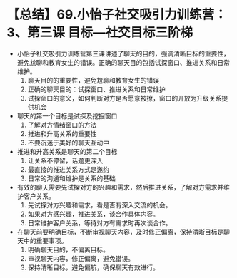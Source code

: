 # 【总结】69.小怡子社交吸引力训练营：3、第三课 目标—社交目标三阶梯

-   小怡子社交吸引力训练营第三课讲述了聊天的目的，强调清晰目标的重要性，避免尬聊和教育女生的错误。正确的聊天目的包括试探窗口、推进关系和日常维护。
    1.  聊天目的的重要性，避免尬聊和教育女生的错误
    2.  正确的聊天目的：试探窗口、推进关系和日常维护
    3.  试探窗口的意义，如何判断对方是否愿意被撩，窗口的开放为升级关系提供机会
-   聊天的第一个目标是试探及挖掘窗口
    1.  了解对方情绪窗口的方法
    2.  推进和升高关系的重要性
    3.  不要沉迷于美好的聊天互动中
-   推进和升高关系是聊天的第二个目标
    1.  让关系不停留，话题更深入
    2.  最直接的推进关系方式是邀约
    3.  日常的沟通和维护是关系的基础
-   有效的聊天需要先试探对方的兴趣和需求，然后推进关系，了解对方需求并维护客户关系。
    1.  先试探对方兴趣和需求，看是否有深入交流的机会。
    2.  如果对方感兴趣，推进关系，谈合作具体内容。
    3.  日常维护客户关系，等待对方有需求时再次谈合作。
-   在聊天前要明确目标，不断审视聊天内容，及时修正偏离，保持清晰目标是聊天中的重要事项。
    1.  明确聊天目的，不偏离目标。
    2.  审视聊天内容，修正偏离，避免错误。
    3.  保持清晰目标，避免偏航，确保聊天有效进行。